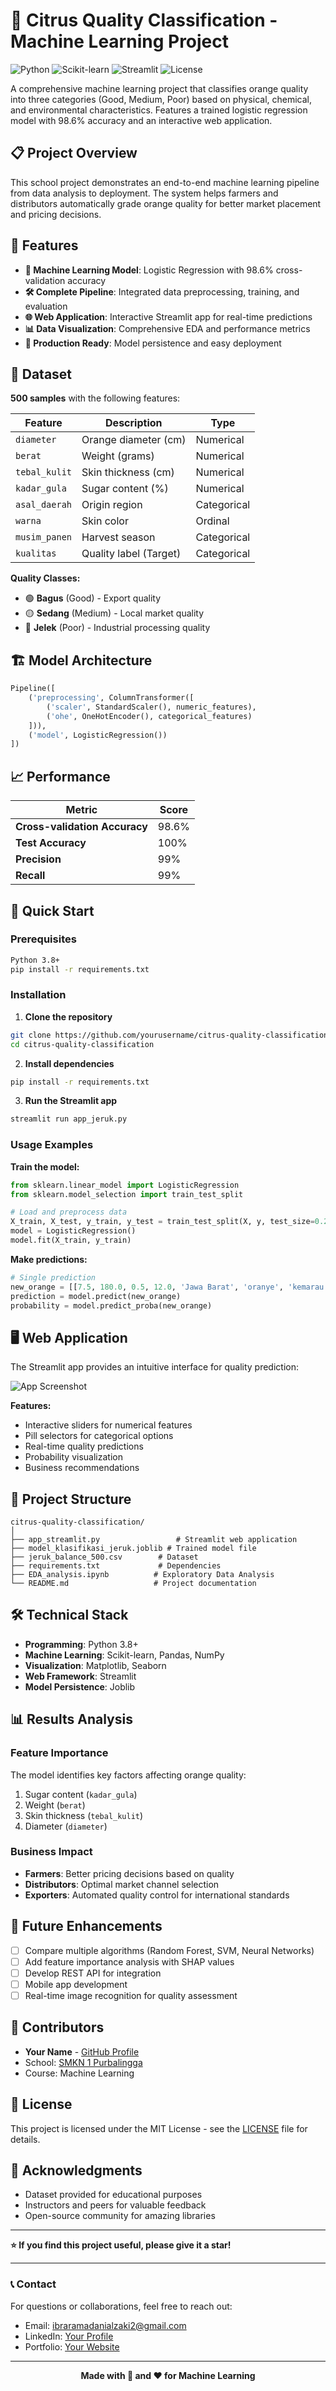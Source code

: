 # 🍊 Citrus Quality Classification - Machine Learning Project

![Python](https://img.shields.io/badge/Python-3.8%2B-blue)
![Scikit-learn](https://img.shields.io/badge/Scikit--learn-1.2%2B-orange)
![Streamlit](https://img.shields.io/badge/Streamlit-1.28%2B-red)
![License](https://img.shields.io/badge/License-MIT-green)

A comprehensive machine learning project that classifies orange quality into three categories (Good, Medium, Poor) based on physical, chemical, and environmental characteristics. Features a trained logistic regression model with 98.6% accuracy and an interactive web application.

## 📋 Project Overview

This school project demonstrates an end-to-end machine learning pipeline from data analysis to deployment. The system helps farmers and distributors automatically grade orange quality for better market placement and pricing decisions.

## 🎯 Features

- **🤖 Machine Learning Model**: Logistic Regression with 98.6% cross-validation accuracy
- **🛠️ Complete Pipeline**: Integrated data preprocessing, training, and evaluation
- **🌐 Web Application**: Interactive Streamlit app for real-time predictions
- **📊 Data Visualization**: Comprehensive EDA and performance metrics
- **🔧 Production Ready**: Model persistence and easy deployment

## 📁 Dataset

**500 samples** with the following features:

| Feature | Description | Type |
|---------|-------------|------|
| `diameter` | Orange diameter (cm) | Numerical |
| `berat` | Weight (grams) | Numerical |
| `tebal_kulit` | Skin thickness (cm) | Numerical |
| `kadar_gula` | Sugar content (%) | Numerical |
| `asal_daerah` | Origin region | Categorical |
| `warna` | Skin color | Ordinal |
| `musim_panen` | Harvest season | Categorical |
| `kualitas` | Quality label (Target) | Categorical |

**Quality Classes:**
- 🟢 **Bagus** (Good) - Export quality
- 🟡 **Sedang** (Medium) - Local market quality  
- 🔴 **Jelek** (Poor) - Industrial processing quality

## 🏗️ Model Architecture

```python
Pipeline([
    ('preprocessing', ColumnTransformer([
        ('scaler', StandardScaler(), numeric_features),
        ('ohe', OneHotEncoder(), categorical_features)
    ])),
    ('model', LogisticRegression())
])
```

## 📈 Performance

| Metric | Score |
|--------|-------|
| **Cross-validation Accuracy** | 98.6% |
| **Test Accuracy** | 100% |
| **Precision** | 99% |
| **Recall** | 99% |

## 🚀 Quick Start

### Prerequisites
```bash
Python 3.8+
pip install -r requirements.txt
```

### Installation
1. **Clone the repository**
```bash
git clone https://github.com/yourusername/citrus-quality-classification.git
cd citrus-quality-classification
```

2. **Install dependencies**
```bash
pip install -r requirements.txt
```

3. **Run the Streamlit app**
```bash
streamlit run app_jeruk.py
```

### Usage Examples

**Train the model:**
```python
from sklearn.linear_model import LogisticRegression
from sklearn.model_selection import train_test_split

# Load and preprocess data
X_train, X_test, y_train, y_test = train_test_split(X, y, test_size=0.2)
model = LogisticRegression()
model.fit(X_train, y_train)
```

**Make predictions:**
```python
# Single prediction
new_orange = [[7.5, 180.0, 0.5, 12.0, 'Jawa Barat', 'oranye', 'kemarau']]
prediction = model.predict(new_orange)
probability = model.predict_proba(new_orange)
```

## 🖥️ Web Application

The Streamlit app provides an intuitive interface for quality prediction:

![App Screenshot](https://via.placeholder.com/800x400.png?text=Citrus+Quality+Classifier+App)

**Features:**
- Interactive sliders for numerical features
- Pill selectors for categorical options
- Real-time quality predictions
- Probability visualization
- Business recommendations

## 📂 Project Structure

```
citrus-quality-classification/
│
├── app_streamlit.py                 # Streamlit web application
├── model_klasifikasi_jeruk.joblib # Trained model file
├── jeruk_balance_500.csv        # Dataset
├── requirements.txt             # Dependencies
├── EDA_analysis.ipynb          # Exploratory Data Analysis
└── README.md                   # Project documentation
```

## 🛠️ Technical Stack

- **Programming**: Python 3.8+
- **Machine Learning**: Scikit-learn, Pandas, NumPy
- **Visualization**: Matplotlib, Seaborn
- **Web Framework**: Streamlit
- **Model Persistence**: Joblib

## 📊 Results Analysis

### Feature Importance
The model identifies key factors affecting orange quality:
1. Sugar content (`kadar_gula`)
2. Weight (`berat`) 
3. Skin thickness (`tebal_kulit`)
4. Diameter (`diameter`)

### Business Impact
- **Farmers**: Better pricing decisions based on quality
- **Distributors**: Optimal market channel selection
- **Exporters**: Automated quality control for international standards

## 🔮 Future Enhancements

- [ ] Compare multiple algorithms (Random Forest, SVM, Neural Networks)
- [ ] Add feature importance analysis with SHAP values
- [ ] Develop REST API for integration
- [ ] Mobile app development
- [ ] Real-time image recognition for quality assessment

## 👥 Contributors

- **Your Name** - [GitHub Profile](https://github.com/VortechLabs)
- School: [SMKN 1 Purbalingga](https://smkn1purbalingga.sch.id)
- Course: Machine Learning

## 📄 License

This project is licensed under the MIT License - see the [LICENSE](LICENSE) file for details.

## 🙏 Acknowledgments

- Dataset provided for educational purposes
- Instructors and peers for valuable feedback
- Open-source community for amazing libraries

---

**⭐ If you find this project useful, please give it a star!**

---

### 📞 Contact

For questions or collaborations, feel free to reach out:
- Email: ibraramadanialzaki2@gmail.com
- LinkedIn: [Your Profile](https://linkedin.com/in/al-zaki-ibra-ramadani-775821313)
- Portfolio: [Your Website](https://likeibra.netlify.app)

---

<div align="center">
  
**Made with 🍊 and ❤️ for Machine Learning**

</div>
